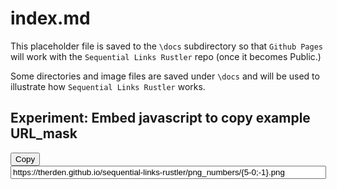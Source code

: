 # index.md

This placeholder file is saved to the `\docs` subdirectory so that `Github Pages` will work with the `Sequential Links Rustler` repo (once it becomes Public.)

Some directories and image files are saved under `\docs` and will be used to illustrate how `Sequential Links Rustler` works.

Experiment: Embed javascript to copy example URL_mask
----

<button onclick="copyEx1()">Copy</button><input type="text" size="60ch" value="https://therden.github.io/sequential-links-rustler/png_numbers/{5-0;-1}.png" id="Ex1">

<script>
function copyEx1() {
  var copyText = document.getElementById("Ex1");
  copyText.select();
  document.execCommand("copy");
}
</script>
